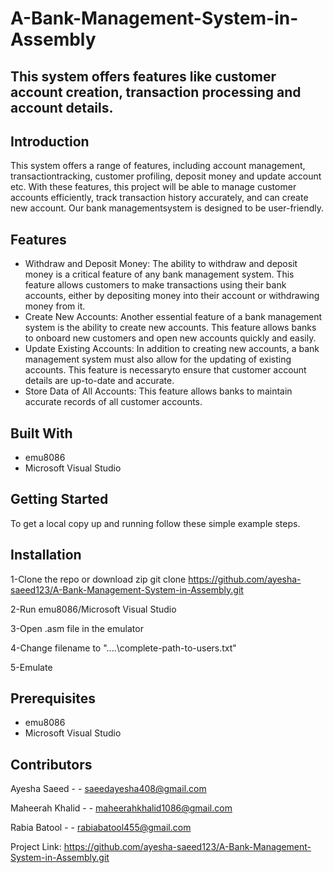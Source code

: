 # A-Bank-Management-System-in-Assembly
## This system offers features like customer account creation, transaction processing and account details. 

## Introduction
This system offers a range of features, including account management, transactiontracking, 
customer profiling, deposit money and update account etc. With these features, this project will 
be able to manage customer accounts efficiently, track transaction history accurately, and can 
create new account. Our bank managementsystem is designed to be user-friendly.

## Features
* Withdraw and Deposit Money:
The ability to withdraw and deposit money is a critical feature of any bank 
management system. This feature allows customers to make transactions using 
their bank accounts, either by depositing money into their account or withdrawing
money from it.
* Create New Accounts:
Another essential feature of a bank management system is the ability to create new 
accounts. This feature allows banks to onboard new customers and open new 
accounts quickly and easily.
* Update Existing Accounts:
In addition to creating new accounts, a bank management system must also allow for
the updating of existing accounts. This feature is necessaryto ensure that customer
account details are up-to-date and accurate.
* Store Data of All Accounts:
This feature allows banks to maintain accurate records of all customer accounts.

## Built With
* emu8086
* Microsoft Visual Studio

## Getting Started
To get a local copy up and running follow these simple example steps.

## Installation
1-Clone the repo or download zip
git clone https://github.com/ayesha-saeed123/A-Bank-Management-System-in-Assembly.git

2-Run emu8086/Microsoft Visual Studio

3-Open .asm file in the emulator

4-Change filename to "..\..\complete-path-to-users.txt"

5-Emulate

## Prerequisites
* emu8086
* Microsoft Visual Studio

## Contributors
Ayesha Saeed    - - saeedayesha408@gmail.com

Maheerah Khalid - - maheerahkhalid1086@gmail.com 

Rabia Batool    - - rabiabatool455@gmail.com

Project Link: https://github.com/ayesha-saeed123/A-Bank-Management-System-in-Assembly.git

